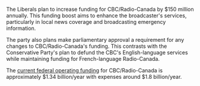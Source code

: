 The Liberals plan to increase funding for CBC/Radio-Canada by $150 million annually. This funding boost aims to enhance the broadcaster's services, particularly in local news coverage and broadcasting emergency information.

The party also plans make parliamentary approval a requirement for any changes to CBC/Radio-Canada's funding. This contrasts with the Conservative Party's plan to defund the CBC's English-language services while maintaining funding for French-language Radio-Canada.

The <a href="https://site-cbc.radio-canada.ca/documents/impact-and-accountability/finances/2024/annual-report-2023-2024.pdf" target="_blank">current federal operating funding</a> for CBC/Radio-Canada is approximately $1.34 billion/year with expenses around $1.8 billion/year.
